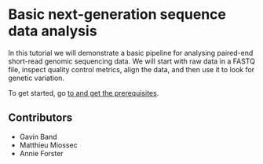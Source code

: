 # Basic next-generation sequence data analysis

In this tutorial we will demonstrate a basic pipeline for analysing paired-end short-read genomic
sequencing data. We will start with raw data in a FASTQ file, inspect quality control metrics,
align the data, and then use it to look for genetic variation.

To get started, go [to and get the prerequisites](Prerequisites.md).

## Contributors

* Gavin Band
* Matthieu Miossec
* Annie Forster
